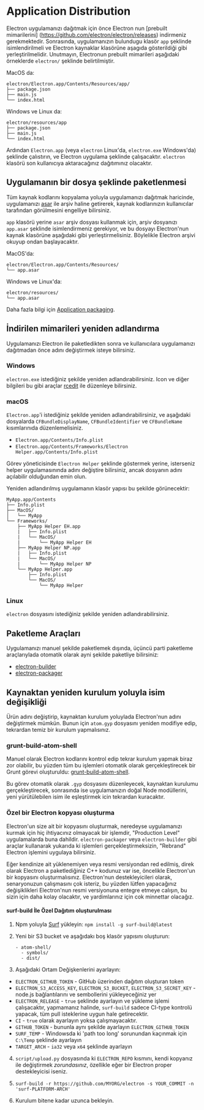 # Application Distribution

Electron uygulamanızı dağıtmak için önce Electron nun [prebuilt mimarilerini]
(https://github.com/electron/electron/releases) indirmeniz gerekmektedir.
Sonrasında, uygulamanızın bulundugu klasör `app` şeklinde isimlendirilmeli ve
Electron kaynaklar klasörüne aşagıda gösterildiği gibi yerleştirilmelidir.
Unutmayın, Electronun prebuilt mimarileri aşağıdaki örneklerde `electron/`
şeklinde belirtilmiştir.


MacOS da:

```text
electron/Electron.app/Contents/Resources/app/
├── package.json
├── main.js
└── index.html
```

Windows ve Linux da:

```text
electron/resources/app
├── package.json
├── main.js
└── index.html
```

Ardından `Electron.app` (veya `electron` Linux'da, `electron.exe` Windows'da) şeklinde çalıstırın,
ve Electron uygulama şeklinde çalışacaktır.
`electron` klasörü son kullanıcıya aktaracağınız dağıtımınız olacaktır.

## Uygulamanın bir dosya şeklinde paketlenmesi

Tüm kaynak kodlarını kopyalama yoluyla uygulamanızı dağıtmak haricinde,
uygulamanızı [asar](https://github.com/electron/asar) ile arşiv haline getirerek,
kaynak kodlarınızın kullanıcılar tarafından görülmesini engelliye bilirsiniz.

`app` klasörü yerine `asar` arşiv dosyası kullanmak için, arşiv dosyanızı `app.asar`
şeklinde isimlendirmeniz gerekiyor, ve bu dosyayı Electron'nun kaynak klasörüne aşağıdaki
gibi yerleştirmelisiniz. Böylelikle Electron arşivi okuyup ondan başlayacaktır.


MacOS'da:

```text
electron/Electron.app/Contents/Resources/
└── app.asar
```

Windows ve Linux'da:

```text
electron/resources/
└── app.asar
```

Daha fazla bilgi için [Application packaging](application-packaging.md).

## İndirilen mimarileri yeniden adlandırma

Uygulamanızı Electron ile paketledikten sonra ve kullanıcılara uygulamanızı dağıtmadan önce
adını değiştirmek isteye bilirsiniz.

### Windows

`electron.exe` istediğiniz şekilde yeniden adlandırabilirsiniz. Icon ve diğer
bilgileri bu gibi araçlar [rcedit](https://github.com/atom/rcedit) ile düzenleye bilirsiniz.

### macOS

`Electron.app`'i istediğiniz şekilde yeniden adlandırabilirsiniz, ve aşağıdaki dosyalarda
`CFBundleDisplayName`, `CFBundleIdentifier` ve `CFBundleName` kısımlarınıda düzenlemelisiniz.

* `Electron.app/Contents/Info.plist`
* `Electron.app/Contents/Frameworks/Electron Helper.app/Contents/Info.plist`

Görev yöneticisinde `Electron Helper` şeklinde göstermek yerine,
isterseniz helper uygulamasınında adını değiştire bilirsiniz,
ancak dosyanın adını açılabilir olduğundan emin olun.

Yeniden adlandırılmış uygulamanın klasör yapısı bu şekilde görünecektir:

```
MyApp.app/Contents
├── Info.plist
├── MacOS/
│   └── MyApp
└── Frameworks/
    ├── MyApp Helper EH.app
    |   ├── Info.plist
    |   └── MacOS/
    |       └── MyApp Helper EH
    ├── MyApp Helper NP.app
    |   ├── Info.plist
    |   └── MacOS/
    |       └── MyApp Helper NP
    └── MyApp Helper.app
        ├── Info.plist
        └── MacOS/
            └── MyApp Helper
```

### Linux

`electron` dosyasını istediğiniz şekilde yeniden adlandırabilirsiniz.

## Paketleme Araçları

Uygulamanızı manuel şekilde paketlemek dışında, üçüncü parti
paketleme araçlarıylada otomatik olarak ayni şekilde paketliye bilirsiniz:

* [electron-builder](https://github.com/electron-userland/electron-builder)
* [electron-packager](https://github.com/electron-userland/electron-packager)

## Kaynaktan yeniden kurulum yoluyla isim değişikliği

Ürün adını değiştirip, kaynaktan kurulum yoluylada Electron'nun adını değiştirmek mümkün.
Bunun için `atom.gyp` dosyasını yeniden modifiye edip, tekrardan temiz bir kurulum yapmalısınız.

### grunt-build-atom-shell

Manuel olarak Electron kodlarını kontrol edip tekrar kurulum yapmak biraz zor olabilir,
bu yüzden tüm bu işlemleri otomatik olarak gerçekleştirecek bir Grunt görevi oluşturuldu:
[grunt-build-atom-shell](https://github.com/paulcbetts/grunt-build-atom-shell).

Bu görev otomatik olarak `.gyp` dosyasını düzenleyecek, kaynaktan kurulumu gerçekleştirecek,
sonrasında ise uygulamanızın doğal Node modüllerini, yeni yürütülebilen isim ile eşleştirmek icin
tekrardan kuracaktır.

### Özel bir Electron kopyası oluşturma

Electron'un size ait bir kopyasını oluşturmak, neredeyse uygulamanızı kurmak için hiç ihtiyacınız
olmayacak bir işlemdir, "Production Level" uygulamalarda buna dahildir.
`electron-packager` veya `electron-builder` gibi araçlar kullanarak yukarıda ki işlemleri
gerçekleştirmeksizin, "Rebrand" Electron işlemini uygulaya bilirsiniz.

Eğer kendinize ait yüklenemiyen veya resmi versiyondan red edilmiş,
direk olarak Electron a paketlediğiniz C++ kodunuz var ise,
öncelikle Electron'un bir kopyasını oluşturmalısınız.
Electron'nun destekleyicileri olarak, senaryonuzun çalışmasını çok isteriz,
bu yüzden lütfen yapacağınız değişiklikleri Electron'nun resmi versiyonuna
entegre etmeye calışın, bu sizin için daha kolay olacaktır, ve yardimlarınız
için cok minnettar olacağız.

#### surf-build İle Özel Dağıtım oluşturulması

1. Npm yoluyla [Surf](https://github.com/surf-build/surf) yükleyin:
  `npm install -g surf-build@latest`


2. Yeni bir S3 bucket ve aşağıdakı boş klasör yapısını oluşturun:

    ```
    - atom-shell/
      - symbols/
      - dist/
    ```

3. Aşağıdaki Ortam Değişkenlerini ayarlayın:

  * `ELECTRON_GITHUB_TOKEN` - GitHub üzerinden dağıtım oluşturan token
  * `ELECTRON_S3_ACCESS_KEY`, `ELECTRON_S3_BUCKET`, `ELECTRON_S3_SECRET_KEY` -
    node.js bağlantılarını ve sembollerini yükleyeceğiniz yer
  * `ELECTRON_RELEASE` - `true` şeklinde ayarlayın ve yükleme işlemi çalışacaktır,
     yapmamanız halinde, `surf-build` sadece CI-type kontrolü yapacak,
     tüm pull isteklerine uygun hale getirecektir.
  * `CI` - `true` olarak ayarlayın yoksa çalışmayacaktır.
  * `GITHUB_TOKEN` - bununla aynı şekilde ayarlayın `ELECTRON_GITHUB_TOKEN`
  * `SURF_TEMP` -  Windowsda ki 'path too long' sorunundan kaçınmak için `C:\Temp` şeklinde ayarlayın
  * `TARGET_ARCH` -  `ia32` veya `x64` şeklinde ayarlayın

4. `script/upload.py` dosyasında ki `ELECTRON_REPO` kısmını, kendi kopyanız ile değiştirmek _zorundasınız_,
  özellikle eğer bir Electron proper destekleyicisi iseniz.

5. `surf-build -r https://github.com/MYORG/electron -s YOUR_COMMIT -n 'surf-PLATFORM-ARCH'`

6. Kurulum bitene kadar uzunca bekleyin.
